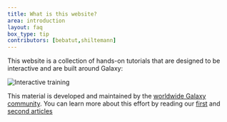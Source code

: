 ```yaml
---
title: What is this website?
area: introduction
layout: faq
box_type: tip
contributors: [bebatut,shiltemann]
---
```


<!-- GTN:IGNORE:002 -->

This website is a collection of hands-on tutorials that are designed to be interactive and are built around Galaxy:

![Interactive training]({{site.baseurl}}/shared/images/interactive_training.png "The hands-on nature of our training material. It can be used with two web browser windows open side-by-side, one pointed at the current tutorial and the other at a Galaxy instance")

This material is developed and maintained by the [worldwide Galaxy community](https://galaxyproject.org/). You can learn more about this effort by reading our [first](https://doi.org/10.1016/j.cels.2018.05.012) and [second articles](https://doi.org/10.1371/journal.pcbi.1010752)

